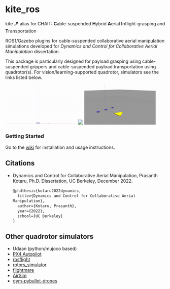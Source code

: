 # kite_ros

kite :kite:  alias for CHAIT: **C**able-suspended **H**ybrid **A**erial **I**nflight-grasping and **T**ransportation

ROS1/Gazebo plugins for cable-suspended collaborative aerial manipulation simulations developed for *Dynamics and
Control for Collaborative Aerial Manipulation* dissertation.

This package is particularly designed for payload grasping using cable-suspended grippers and cable-suspended payload
transportation using quadrotor(s).
For vision/learning-supported quadrotor, simulators see the links listed below.

<p float="left">
  <img src=".media/oneQuadInflight.gif" width="225" /> 
  <img src=".media/twoQuadHouse.gif" width="225" />
  <img src=".media/threeQuadGrasp.gif" width="225" />
</p>

### Getting Started

Go to the [wiki](.docs/home.md) for installation and usage instructions.


## Citations

- Dynamics and Control for Collaborative Aerial Manipulation, Prasanth Kotaru, Ph.D. Dissertation, UC Berkeley, December 2022.
  
  ```
  @phdthesis{kotaru2022dynamics,
    title={Dynamics and Control for Collaborative Aerial Manipulation},
    author={Kotaru, Prasanth},
    year={2022},
    school={UC Berkeley}
  }
  ```

## Other quadrotor simulators

- Udaan (python/mujoco based)
- [PX4 Autopilot](https://docs.px4.io/main/en/simulation/)
- [rosflight](https://github.com/rosflight/rosflight)
- [rotors_simulator](https://github.com/ethz-asl/rotors_simulator)
- [flightmare](https://github.com/uzh-rpg/flightmare)
- [AirSim](https://microsoft.github.io/AirSim/)
- [gym-pybullet-drones](https://github.com/utiasDSL/gym-pybullet-drones)


